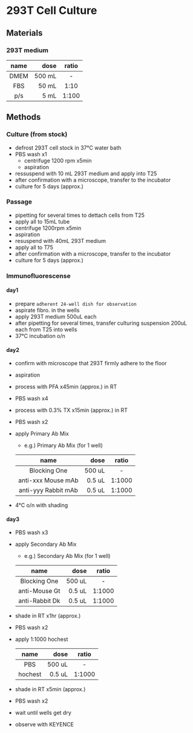 # 293T Cell Culture
## Materials
### 293T medium
| name | dose | ratio |
| :---: | ---: | :---: |
| DMEM | 500 mL | - |
| FBS | 50 mL | 1:10 |
| p/s | 5 mL | 1:100 |

## Methods
### Culture (from stock)
- defrost 293T cell stock in 37°C water bath
- PBS wash x1
    - centrifuge 1200 rpm x5min
    - aspiration
- ressuspend with 10 mL 293T medium and apply into T25
- after confirmation with a microscope, transfer to the incubator
- culture for 5 days (approx.)

### Passage
- pipetting for several times to dettach cells from T25
- apply all to 15mL tube
- centrifuge 1200rpm x5min
- aspiration
- resuspend with 40mL 293T medium
- apply all to T75
- after confirmation with a microscope, transfer to the incubator
- culture for 5 days (approx.)

### Immunofluorescense
#### day1
- prepare `adherent 24-well dish for observation`
- aspirate fibro. in the wells
- apply 293T medium 500uL each
- after pipetting for several times, transfer culturing suspension 200uL each from T25 into wells
- 37°C incubation o/n

#### day2
- confirm with microscope that 293T firmly adhere to the floor
- aspiration
- process with PFA x45min (approx.) in RT
- PBS wash x4
- process with 0.3% TX x15min (approx.) in RT
- PBS wash x2
- apply Primary Ab Mix
    - e.g.) Primary Ab Mix (for 1 well)

    | name | dose | ratio |
    | :---: | ---: | :---: |
    | Blocking One | 500 uL | - |
    | anti-xxx Mouse mAb | 0.5 uL | 1:1000 |
    | anti-yyy Rabbit mAb | 0.5 uL | 1:1000 |
- 4°C o/n with shading

#### day3
- PBS wash x3
- apply Secondary Ab Mix
    - e.g.) Secondary Ab Mix (for 1 well)

    | name | dose | ratio |
    | :---: | ---: | :---: |
    | Blocking One | 500 uL | - |
    | anti-Mouse Gt | 0.5 uL | 1:1000 |
    | anti-Rabbit Dk | 0.5 uL | 1:1000 |
- shade in RT x1hr (approx.)
- PBS wash x2
- apply 1:1000 hochest

    | name | dose | ratio |
    | :---: | ---: | :---: |
    | PBS | 500 uL | - |
    | hochest | 0.5 uL | 1:1000 |
- shade in RT x5min (approx.)
- PBS wash x2
- wait until wells get dry
- observe with KEYENCE

